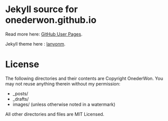 # Jekyll source for onederwon.github.io

Read more here: [GitHub User Pages](https://help.github.com/articles/user-organization-and-project-pages).

Jekyll theme here : [lanyonm](https://github.com/lanyonm/lanyonm.github.io).



# License

The following directories and their contents are Copyright OnederWon.  You may not reuse anything therein without my permission:

*   _posts/
*   _drafts/
*   images/ (unless otherwise noted in a watermark)

All other directories and files are MIT Licensed.

